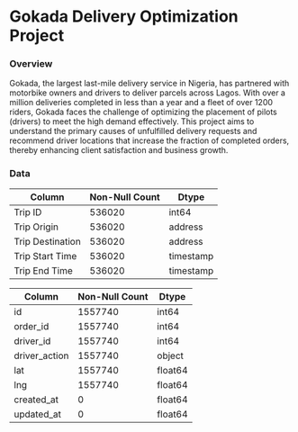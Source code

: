 # Gokada Delivery Optimization Project

### Overview
Gokada, the largest last-mile delivery service in Nigeria, has partnered with motorbike owners and drivers to deliver parcels across Lagos. With over a million deliveries completed in less than a year and a fleet of over 1200 riders, Gokada faces the challenge of optimizing the placement of pilots (drivers) to meet the high demand effectively. This project aims to understand the primary causes of unfulfilled delivery requests and recommend driver locations that increase the fraction of completed orders, thereby enhancing client satisfaction and business growth.

### Data
| Column | Non-Null Count | Dtype |
|-----------------|-----------------|-----------------|
| Trip ID  | 536020  | int64  |
| Trip Origin  | 536020  | address  |
| Trip Destination  | 536020  | address  |
| Trip Start Time   | 536020 | timestamp |
| Trip End Time   | 536020 | timestamp |

| Column | Non-Null Count | Dtype |
|-----------------|-----------------|-----------------|
| id  | 1557740  | int64  |
| order_id  | 1557740  | int64  |
| driver_id  | 1557740  | int64  |
| driver_action  | 1557740  | object  |
| lat   | 1557740 | float64 |
| lng   | 1557740 | float64 |
| created_at  | 0  | float64  |
| updated_at  | 0  | float64  |
